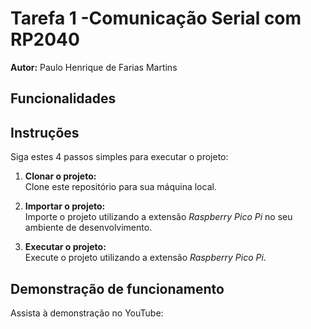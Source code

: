 # Tarefa 1 -Comunicação Serial com RP2040

**Autor:** Paulo Henrique de Farias Martins

## Funcionalidades



## Instruções

Siga estes 4 passos simples para executar o projeto:

1. **Clonar o projeto:**  
   Clone este repositório para sua máquina local.

2. **Importar o projeto:**  
   Importe o projeto utilizando a extensão *Raspberry Pico Pi* no seu ambiente de desenvolvimento.

3. **Executar o projeto:**  
   Execute o projeto utilizando a extensão *Raspberry Pico Pi*.

## Demonstração de funcionamento

Assista à demonstração no YouTube:  

